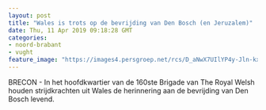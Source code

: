 ```yaml
---
layout: post
title: "Wales is trots op de bevrijding van Den Bosch (en Jeruzalem)"
date: Thu, 11 Apr 2019 09:18:28 GMT
categories: 
- noord-brabant 
- vught 
feature_image: "https://images4.persgroep.net/rcs/D_aNwX7UIlYP4y-Jln-kxtITPPk/diocontent/145239677/_fitwidth/400/?appId=21791a8992982cd8da851550a453bd7f&quality=0.7"
---
```


BRECON - In het hoofdkwartier van de 160ste Brigade van The Royal Welsh houden strijdkrachten uit Wales de herinnering aan de bevrijding van Den Bosch levend.
